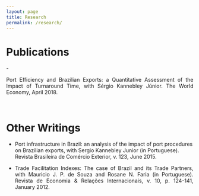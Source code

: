 ```yaml
---
layout: page
title: Research
permalink: /research/
---
```


# Publications

-<p style="text-align: justify;">Port Efficiency and Brazilian Exports: a Quantitative Assessment of the Impact of Turnaround Time, with Sérgio Kannebley Júnior. The World Economy, April 2018. </p>


<br>

# Other Writings

- Port infrastructure in Brazil: an analysis of the impact of port procedures on Brazilian exports, with Sergio Kannebley Junior (in Portuguese). Revista Brasileira de Comércio Exterior, v. 123, June 2015.

- <p style="text-align: justify;">Trade Facilitation Indexes: The case of Brazil and its Trade Partners, with Mauricio J. P. de Souza and Rosane N. Faria (in Portuguese). Revista de Economia & Relações Internacionais, v. 10, p. 124-141, January 2012. </p>
